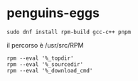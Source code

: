 # penguins-eggs

```
sudo dnf install rpm-build gcc-c++ pnpm
```

il percorso è /usr/src/RPM

```
rpm --eval '%_topdir'
rpm --eval '%_sourcedir'
rpm --eval '%_download_cmd'
```

